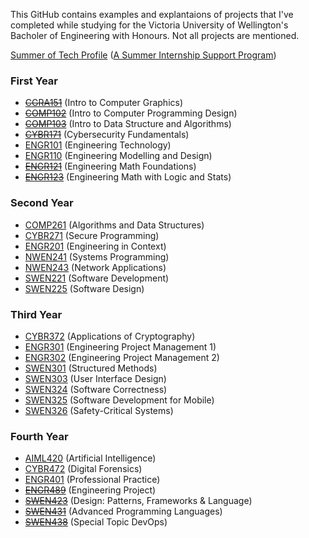 This GitHub contains examples and explantaions of projects that I've completed while studying for the Victoria University of Wellington's Bacholer of Engineering with Honours. Not all projects are mentioned.

[Summer of Tech Profile](https://github.com/BryonyGatehouse/Summer-of-Tech-Profile-Condensed) ([A Summer Internship Support Program](https://summeroftech.co.nz))

### First Year
- [~~CGRA151~~](https://github.com/BryonyGatehouse/CGRA151) (Intro to Computer Graphics)
- [~~COMP102~~](https://github.com/BryonyGatehouse/COMP102) (Intro to Computer Programming Design)
- [~~COMP103~~](https://github.com/BryonyGatehouse/COMP103) (Intro to Data Structure and Algorithms)
- [~~CYBR171~~](https://github.com/BryonyGatehouse/ENGR101) (Cybersecurity Fundamentals)
- [ENGR101](https://github.com/BryonyGatehouse/ENGR101) (Engineering Technology)
- [ENGR110](https://github.com/BryonyGatehouse/ENGR110) (Engineering Modelling and Design)
- [~~ENGR121~~](https://github.com/BryonyGatehouse/ENGR121) (Engineering Math Foundations)
- [~~ENGR123~~](https://github.com/BryonyGatehouse/ENGR123) (Engineering Math with Logic and Stats)

### Second Year
- [COMP261](https://github.com/BryonyGatehouse/COMP261)	(Algorithms and Data Structures)
- [CYBR271](https://github.com/BryonyGatehouse/CYBR271)	(Secure Programming)
- [ENGR201](https://github.com/BryonyGatehouse/ENGR201)	(Engineering in Context)
- [NWEN241](https://github.com/BryonyGatehouse/NWEN241)	(Systems Programming)
- [NWEN243](https://github.com/BryonyGatehouse/NWEN243)	(Network Applications)
- [SWEN221](https://github.com/BryonyGatehouse/SWEN221)	(Software Development)
- [SWEN225](https://github.com/BryonyGatehouse/SWEN225)	(Software Design)

### Third Year
- [CYBR372](https://github.com/BryonyGatehouse/CYBR372)	(Applications of Cryptography)
- [ENGR301](https://github.com/BryonyGatehouse/ENGR300)	(Engineering Project Management 1)
- [ENGR302](https://github.com/BryonyGatehouse/ENGR300)	(Engineering Project Management 2)
- [SWEN301](https://github.com/BryonyGatehouse/SWEN301)	(Structured Methods)	
- [SWEN303](https://github.com/BryonyGatehouse/SWEN303)	(User Interface Design)
- [SWEN324](https://github.com/BryonyGatehouse/SWEN324)	(Software Correctness)
- [SWEN325](https://github.com/BryonyGatehouse/SWEN325)	(Software Development for Mobile)
- [SWEN326](https://github.com/BryonyGatehouse/SWEN326)	(Safety-Critical Systems)

### Fourth Year
- [AIML420](https://github.com/BryonyGatehouse/AIML420)	(Artificial Intelligence)
- [CYBR472](https://github.com/BryonyGatehouse/CYBR472)	(Digital Forensics)
- [ENGR401](https://github.com/BryonyGatehouse/ENGR401)	(Professional Practice)
- [~~ENGR489~~](https://github.com/BryonyGatehouse/ENGR489)	(Engineering Project)
- [~~SWEN423~~](https://github.com/BryonyGatehouse/SWEN423)	(Design: Patterns, Frameworks & Language)
- [~~SWEN431~~](https://github.com/BryonyGatehouse/SWEN431)	(Advanced Programming Languages)
- [~~SWEN438~~](https://github.com/BryonyGatehouse/SWEN438)	(Special Topic DevOps)
